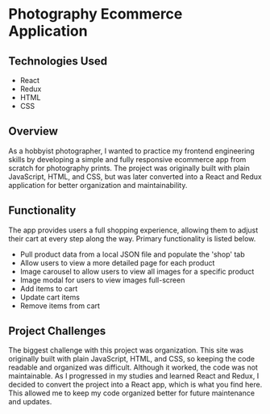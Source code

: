 # Photography Ecommerce Application

## Technologies Used
<ul>
    <li>React</li>
    <li>Redux</li>
    <li>HTML</li>
    <li>CSS</li>
</ul>

## Overview
As a hobbyist photographer, I wanted to practice my frontend engineering skills by developing a simple and fully responsive ecommerce app from scratch for photography prints. The project was originally built with plain JavaScript, HTML, and CSS, but was later converted into a 
React and Redux application for better organization and maintainability.

## Functionality
The app provides users a full shopping experience, allowing them to adjust their cart at every step along the way. Primary functionality 
is listed below.
<ul>
    <li>Pull product data from a local JSON file and populate the 'shop' tab</li>
    <li>Allow users to view a more detailed page for each product</li>
    <li>Image carousel to allow users to view all images for a specific product</li>
    <li>Image modal for users to view images full-screen</li>
    <li>Add items to cart</li>
    <li>Update cart items</li>
    <li>Remove items from cart</li>
</ul>

## Project Challenges
The biggest challenge with this project was organization. This site was originally built with plain JavaScript, HTML, and CSS, so keeping 
the code readable and organized was difficult. Although it worked, the code was not maintainable. As I progressed in my studies and learned 
React and Redux, I decided to convert the project into a React app, which is what you find here. This allowed me to keep my code organized 
better for future maintenance and updates.
